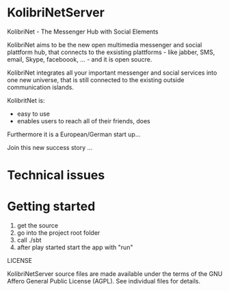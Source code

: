 KolibriNetServer
================

KolibriNet - The Messenger Hub with Social Elements

KolibriNet aims to be the new open multimedia messenger and social plattform hub, that connects to the exsisting plattforms - like jabber, SMS, email, Skype, faceboook, … -  and it is open soucre.

KolibriNet integrates all your important messenger and social services into one new universe, that is still connected to the existing outside communication islands.

KolibritNet is:
* easy to use
* enables users to reach all of their friends, does

Furthermore it is a European/German start up…

Join this new success story …

Technical issues
================



Getting started
================
1. get the source
2. go into the project root folder
3. call ./sbt
4. after play started start the app with "run"

LICENSE

  KolibriNetServer source files are made available under the terms of the
  GNU Affero General Public License (AGPL). See individual files for
  details.